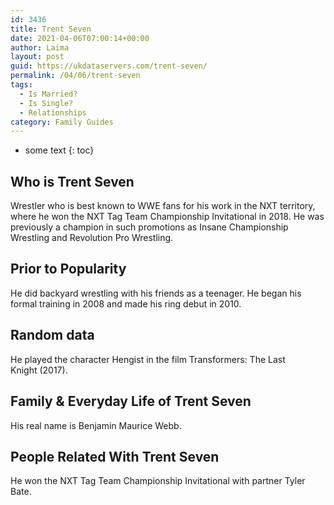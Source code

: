 ```yaml
---
id: 3436
title: Trent Seven
date: 2021-04-06T07:00:14+00:00
author: Laima
layout: post
guid: https://ukdataservers.com/trent-seven/
permalink: /04/06/trent-seven
tags:
  - Is Married?
  - Is Single?
  - Relationships
category: Family Guides
---
```


* some text
{: toc}


## Who is Trent Seven
                  
                  
                  
Wrestler who is best known to WWE fans for his work in the NXT territory, where he won the NXT Tag Team Championship Invitational in 2018. He was previously a champion in such promotions as Insane Championship Wrestling and Revolution Pro Wrestling.
                  
              
            
              
            
                
                
                
## Prior to Popularity
                  
                  
                  
He did backyard wrestling with his friends as a teenager. He began his formal training in 2008 and made his ring debut in 2010.
                  
              
            
              
            
                
                
                
## Random data
                  
                  
                  
He played the character Hengist in the film Transformers: The Last Knight (2017).
                  
              
            
              
            
                
                
                
## Family & Everyday Life of Trent Seven
                  
                  
                  
His real name is Benjamin Maurice Webb. 
                  
              
            
              
            
                
                
                
## People Related With Trent Seven
                  
                  
                  
He won the NXT Tag Team Championship Invitational with partner Tyler Bate.
                  
              
            
              
            
                
              
            
              
              
            
            
              
            
          
          
          